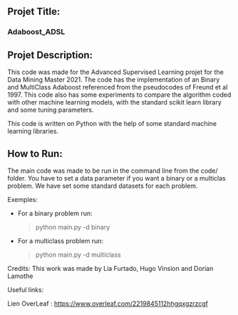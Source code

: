 ## Projet Title: 

### Adaboost_ADSL

## Projet Description: 

This code was made for the Advanced Supervised Learning projet for the Data Mining Master 2021. 
The code has the implementation of an Binary and MultiClass Adaboost referenced from the pseudocodes of Freund et al 1997. 
This code also has some experiments to compare the algorithm coded with other machine learning models, with the standard
scikit learn library and some tuning parameters. 

This code is written on Python with the help of some standard machine learning libraries. 

## How to Run: 

The main code was made to be run in the command line from the code/ folder.
You have to set a data parameter if you want a binary or a multiclas problem. 
We have set some standard datasets for each problem. 

Exemples: 
- For a binary problem run:
    > python main.py -d binary
- For a multiclass problem run:
    > python main.py -d multiclass

Credits: 
This work was made by Lia Furtado, Hugo Vinsion and Dorian Lamothe

Useful links:

Lien OverLeaf : https://www.overleaf.com/2219845112hhgqxgzrzcgf
